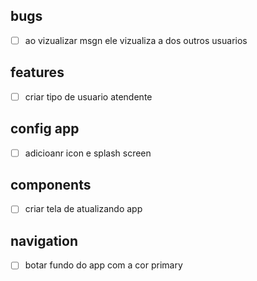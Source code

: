 ## bugs

- [ ] ao vizualizar msgn ele vizualiza a dos outros usuarios

## features

- [ ] criar tipo de usuario atendente

## config app

- [ ] adicioanr icon e splash screen

## components

- [ ] criar tela de atualizando app

## navigation

- [ ] botar fundo do app com a cor primary
